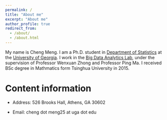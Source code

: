 ```yaml
---
permalink: /
title: "About me"
excerpt: "About me"
author_profile: true
redirect_from: 
  - /about/
  - /about.html
---
```


My name is Cheng Meng. I am a Ph.D. student in [Department of Statistics](https://www.stat.uga.edu/) at the [University of Georgia](https://www.uga.edu/). I work in the [Big Data Analytics Lab](https://bigdata.uga.edu/), under the supervision of Professor Wenxuan Zhong and Professor Ping Ma. I received BSc degree in Mathmatics form Tsinghua University in 2015.


Content information
======
* Address: 526 Brooks Hall, Athens, GA 30602

* Email: cheng dot meng25 at uga dot edu
